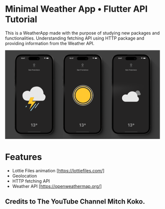 # Minimal Weather App • Flutter API Tutorial

This is a WeatherApp made with the purpose of studying new packages and functionalities. Understanding fetching API using HTTP package and providing information from the Weather API.

![image app](image.png)

# Features

- Lottie Files animation [https://lottiefiles.com/]
- Geolocation
- HTTP fetching API
- Weather API [https://openweathermap.org/]

## Credits to The YouTube Channel Mitch Koko.
